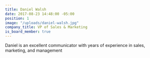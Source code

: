 ```yaml
---
title: Daniel Walsh
date: 2017-08-23 14:48:00 -05:00
position: 1
image: "/uploads/daniel-walsh.jpg"
company_title: VP of Sales & Marketing
is_board_member: true
---
```


Daniel is an excellent communicator with years of experience in sales, marketing, and management